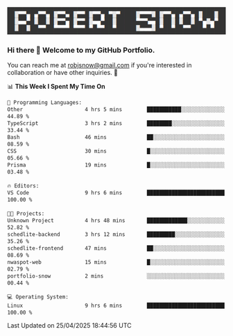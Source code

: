 <img alt="myname" src="assets/name.png" />

### Hi there 👋 Welcome to my GitHub Portfolio.
You can reach me at robjsnow@gmail.com if you're interested in collaboration or have other inquiries.  :briefcase:



<!--START_SECTION:waka-->
📊 **This Week I Spent My Time On** 

```text
💬 Programming Languages: 
Other                    4 hrs 5 mins        ███████████░░░░░░░░░░░░░░   44.89 % 
TypeScript               3 hrs 2 mins        ████████░░░░░░░░░░░░░░░░░   33.44 % 
Bash                     46 mins             ██░░░░░░░░░░░░░░░░░░░░░░░   08.59 % 
CSS                      30 mins             █░░░░░░░░░░░░░░░░░░░░░░░░   05.66 % 
Prisma                   19 mins             █░░░░░░░░░░░░░░░░░░░░░░░░   03.48 % 

🔥 Editors: 
VS Code                  9 hrs 6 mins        █████████████████████████   100.00 % 

🐱‍💻 Projects: 
Unknown Project          4 hrs 48 mins       █████████████░░░░░░░░░░░░   52.82 % 
schedlite-backend        3 hrs 12 mins       █████████░░░░░░░░░░░░░░░░   35.26 % 
schedlite-frontend       47 mins             ██░░░░░░░░░░░░░░░░░░░░░░░   08.69 % 
nwaspot-web              15 mins             █░░░░░░░░░░░░░░░░░░░░░░░░   02.79 % 
portfolio-snow           2 mins              ░░░░░░░░░░░░░░░░░░░░░░░░░   00.44 % 

💻 Operating System: 
Linux                    9 hrs 6 mins        █████████████████████████   100.00 % 
```


 Last Updated on 25/04/2025 18:44:56 UTC
<!--END_SECTION:waka-->

<!--
**robjsnow/robjsnow** is a ✨ _special_ ✨ repository because its `README.md` (this file) appears on your GitHub profile.

Here are some ideas to get you started:

- 🔭 I’m currently working on ...
- 🌱 I’m currently learning ...
- 👯 I’m looking to collaborate on ...
- 🤔 I’m looking for help with ...
- 💬 Ask me about ...
- 📫 How to reach me: ...
- 😄 Pronouns: ...
- ⚡ Fun fact: ...
-->

